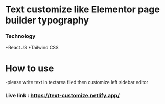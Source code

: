 # Text customize like Elementor page builder typography

### Technology 
*React JS
*Tailwind CSS

# How to use 
-please write text in textarea filed then customize left sidebar editor 

### Live link : https://text-customize.netlify.app/

